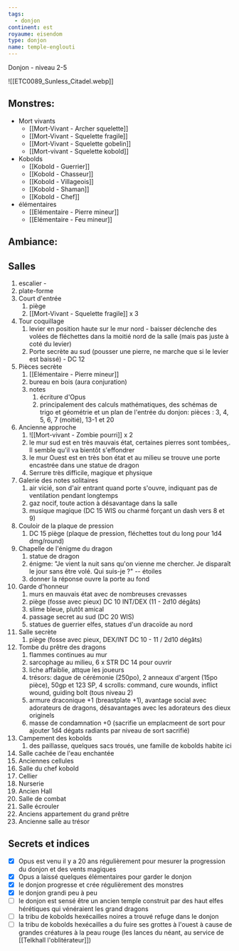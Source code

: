 ```yaml
---
tags:
  - donjon
continent: est
royaume: eisendom
type: donjon
name: temple-englouti
---
```



Donjon - niveau 2-5


![[ETC0089_Sunless_Citadel.webp]]

## Monstres:
- Mort vivants
	- [[Mort-Vivant - Archer squelette]]
	- [[Mort-Vivant - Squelette fragile]]
	- [[Mort-Vivant - Squelette gobelin]]
	- [[Mort-vivant - Squelette kobold]]
- Kobolds
	- [[Kobold - Guerrier]]
	- [[Kobold - Chasseur]]
	- [[Kobold - Villageois]]
	- [[Kobold - Shaman]]
	- [[Kobold - Chef]]
-  élémentaires
	- [[Elémentaire - Pierre mineur]]
	- [[Elémentaire - Feu mineur]]

## Ambiance:


## Salles
1. escalier - 
2. plate-forme
3. Court d'entrée 
	1. piège
	2. [[Mort-Vivant - Squelette fragile]] x 3
4. Tour coquillage
	1. levier en  position haute sur le mur nord - baisser déclenche des volées de fléchettes dans la moitié nord de la salle (mais pas juste à coté du levier)
	2. Porte secrète au sud (pousser une pierre, ne marche que si le levier est baissé) - DC 12
5. Pièces secrète
	1. [[Elémentaire - Pierre mineur]]
	2. bureau en bois (aura conjuration)
	3. notes
		1. écriture d'Opus
		2. principalement des calculs mathématiques, des schémas de trigo et géométrie et un plan de l'entrée du donjon: pièces : 3, 4, 5, 6, 7 (moitié), 13-1 et 20
6. Ancienne approche
	1. ![[Mort-vivant - Zombie pourri]] x 2
	2. le mur sud est en très mauvais état, certaines pierres sont tombées,. Il semble qu'il va bientôt s'effondrer
	3. le mur Ouest est en très bon état et au milieu se trouve une porte encastrée dans une statue de dragon
	4. Serrure très difficile, magique et physique
7. Galerie des notes solitaires
	1. air vicié, son d'air entrant quand porte s'ouvre, indiquant pas de ventilation pendant longtemps
	2. gaz nocif, toute action à désavantage dans la salle
	3. musique magique (DC 15 WIS ou charmé forçant un dash vers 8 et 9)
8. Couloir de la plaque de pression
	1. DC 15 piège (plaque de pression, fléchettes tout du long pour 1d4 dmg/round)
9. Chapelle de l'énigme du dragon
	1. statue de dragon
	2. énigme:  "Je vient la nuit sans qu'on vienne me chercher. Je disparaît le jour sans être volé. Qui suis-je ?" -- étoiles
	3. donner la réponse ouvre la porte au fond
10. Garde d'honneur
	1. murs en mauvais état avec de nombreuses crevasses
	2. piège (fosse avec pieux) DC 10 INT/DEX (11 - 2d10 dégâts)
	3. slime bleue, plutôt amical
	4. passage secret au sud (DC 20 WIS)
	5. statues de guerrier elfes, statues d'un dracoïde au nord
11. Salle secrète
	1. piège (fosse avec pieux, DEX/INT DC 10 - 11 / 2d10 dégâts)
13. Tombe du prêtre des dragons
	1. flammes continues au mur
	2. sarcophage au milieu, 6 x STR DC 14 pour ouvrir
	3. liche affaiblie, attque les joueurs
	4. trésors: dague de cérémonie (250po), 2 anneaux d'argent (15po pièce), 50gp et 123 SP, 4 scrolls: command, cure wounds, inflict wound, guiding bolt (tous niveau 2)
	5. armure draconique +1 (breastplate +1), avantage social avec adorateurs de dragons, désavantages avec les adorateurs des dieux originels
	6. masse de condamnation +0 (sacrifie un emplacmeent de sort pour ajouter 1d4 dégats radiants par niveau de sort sacrifié)
14. Campement des kobolds
	1. des paillasse, quelques sacs troués, une famille de kobolds habite ici
15. Salle cachée de l'eau enchantée
16. Anciennes cellules
17. Salle du chef kobold
18. Cellier
19. Nurserie
20. Ancien Hall
21. Salle de combat
22. Salle écrouler
23. Anciens appartement du grand prêtre
24. Ancienne salle au trésor

## Secrets et indices
- [x] Opus est venu il y a 20 ans régulièrement pour mesurer la progression du donjon et des vents magiques
- [x] Opus a laissé quelques élémentaires pour garder le donjon
- [x] le donjon progresse et crée régulièrement des monstres
- [x] le donjon grandi peu à peu
- [ ] le donjon est sensé être un ancien temple construit par des haut elfes hérétiques qui vénéraient les grand dragons
- [ ] la tribu de kobolds hexécailles noires a trouvé refuge dans le donjon
- [ ] la tribu de kobolds hexécailles a du fuire ses grottes à l'ouest à cause de grandes créatures à la peau rouge (les lances du néant, au service de [[Telkhall l'oblitérateur]])
